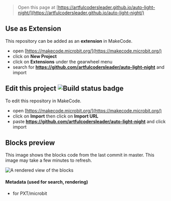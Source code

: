 
> Open this page at [https://artfulcodersleader.github.io/auto-light-night/](https://artfulcodersleader.github.io/auto-light-night/)

## Use as Extension

This repository can be added as an **extension** in MakeCode.

* open [https://makecode.microbit.org/](https://makecode.microbit.org/)
* click on **New Project**
* click on **Extensions** under the gearwheel menu
* search for **https://github.com/artfulcodersleader/auto-light-night** and import

## Edit this project ![Build status badge](https://github.com/artfulcodersleader/auto-light-night/workflows/MakeCode/badge.svg)

To edit this repository in MakeCode.

* open [https://makecode.microbit.org/](https://makecode.microbit.org/)
* click on **Import** then click on **Import URL**
* paste **https://github.com/artfulcodersleader/auto-light-night** and click import

## Blocks preview

This image shows the blocks code from the last commit in master.
This image may take a few minutes to refresh.

![A rendered view of the blocks](https://github.com/artfulcodersleader/auto-light-night/raw/master/.github/makecode/blocks.png)

#### Metadata (used for search, rendering)

* for PXT/microbit
<script src="https://makecode.com/gh-pages-embed.js"></script><script>makeCodeRender("{{ site.makecode.home_url }}", "{{ site.github.owner_name }}/{{ site.github.repository_name }}");</script>
